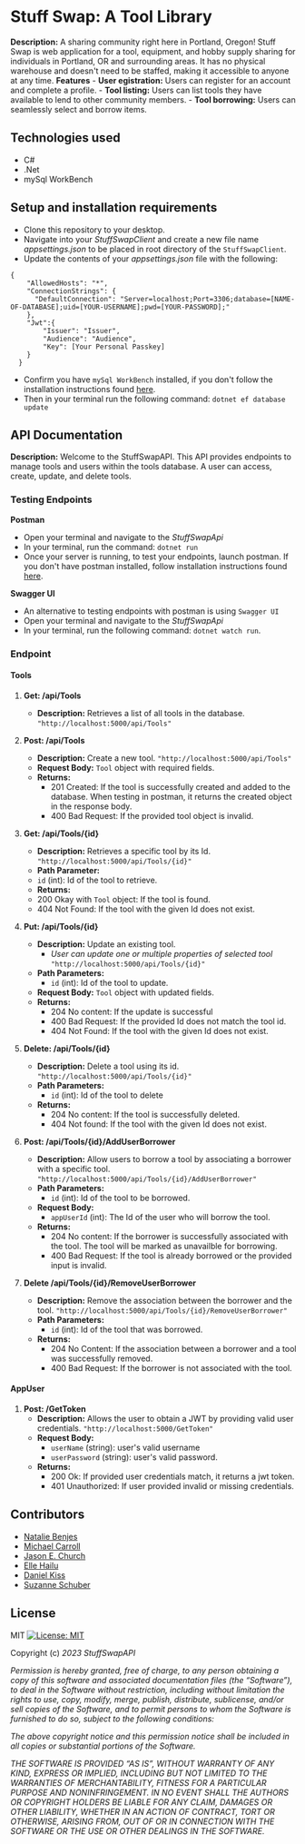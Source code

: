 # Stuff Swap: A Tool Library

**Description:** A sharing community right here in Portland, Oregon! Stuff Swap is web application for a tool, equipment, and hobby supply sharing for individuals in Portland, OR and surrounding areas. It has no physical warehouse and doesn't need to be staffed, making it accessible to anyone at any time.
**Features** 
    - **User egistration:** Users can register for an account and complete a profile. 
    - **Tool listing:** Users can list tools they have available to lend to other community members. 
    - **Tool borrowing:** Users can seamlessly select and borrow items.

## Technologies used

- C#
- .Net
- mySql WorkBench

## Setup and installation requirements

- Clone this repository to your desktop.
- Navigate into your _StuffSwapClient_ and create a new file name _appsettings.json_ to be placed in root directory of the `StuffSwapClient`.
- Update the contents of your _appsettings.json_ file with the following:

```
{
    "AllowedHosts": "*",
    "ConnectionStrings": {
      "DefaultConnection": "Server=localhost;Port=3306;database=[NAME-OF-DATABASE];uid=[YOUR-USERNAME];pwd=[YOUR-PASSWORD];"
    },
    "Jwt":{
        "Issuer": "Issuer",
        "Audience": "Audience",
        "Key": [Your Personal Passkey]
    }
  }
```

- Confirm you have `mySql WorkBench` installed, if you don't follow the installation instructions found [here](https://dev.mysql.com/doc/workbench/en/wb-installing.html).
- Then in your terminal run the following command: `dotnet ef database update`

## API Documentation

**Description:** Welcome to the StuffSwapAPI. This API provides endpoints to manage tools and users within the tools database. A user can access, create, update, and delete tools.

### Testing Endpoints

**Postman**

- Open your terminal and navigate to the _StuffSwapApi_
- In your terminal, run the command: `dotnet run`
- Once your server is running, to test your endpoints, launch postman. If you don't have postman installed, follow installation instructions found [here](https://www.postman.com/downloads/).

**Swagger UI**

- An alternative to testing endpoints with postman is using `Swagger UI`
- Open your terminal and navigate to the _StuffSwapApi_
- In your terminal, run the following command: `dotnet watch run`.

### Endpoint

#### Tools

1. **Get: /api/Tools**

   - **Description:** Retrieves a list of all tools in the database.
     `"http://localhost:5000/api/Tools"`

2. **Post: /api/Tools**

   - **Description:** Create a new tool.
     `"http://localhost:5000/api/Tools"`
   - **Request Body:** `Tool` object with required fields.
   - **Returns:**
     - 201 Created: If the tool is successfully created and added to the database. When testing in postman, it returns the created object in the response body.
     - 400 Bad Request: If the provided tool object is invalid.

3. **Get: /api/Tools/{id}**

   - **Description:** Retrieves a specific tool by its Id.
     `"http://localhost:5000/api/Tools/{id}"`
   - **Path Parameter:**
   - `id` (int): Id of the tool to retrieve.
   - **Returns:**
   - 200 Okay with `Tool` object: If the tool is found.
   - 404 Not Found: If the tool with the given Id does not exist.

4. **Put: /api/Tools/{id}**

   - **Description:** Update an existing tool.
     - _User can update one or multiple properties of selected tool_
       `"http://localhost:5000/api/Tools/{id}"`
   - **Path Parameters:**
     - `id` (int): Id of the tool to update.
   - **Request Body:** `Tool` object with updated fields.
   - **Returns:**
     - 204 No content: If the update is successful
     - 400 Bad Request: If the provided Id does not match the tool id.
     - 404 Not Found: If the tool with the given Id does not exist.

5. **Delete: /api/Tools/{id}**

   - **Description:** Delete a tool using its id.
     `"http://localhost:5000/api/Tools/{id}"`
   - **Path Parameters:**
     - `id` (int): Id of the tool to delete
   - **Returns:**
     - 204 No content: If the tool is successfully deleted.
     - 404 Not found: If the tool with the given Id does not exist.

6. **Post: /api/Tools/{id}/AddUserBorrower**

   - **Description:** Allow users to borrow a tool by associating a borrower with a specific tool.
     `"http://localhost:5000/api/Tools/{id}/AddUserBorrower"`
   - **Path Parameters:**
     - `id` (int): Id of the tool to be borrowed.
   - **Request Body:**
     - `appUserId` (int): The Id of the user who will borrow the tool.
   - **Returns:**
     - 204 No content: If the borrower is successfully associated with the tool. The tool will be marked as unavailble for borrowing.
     - 400 Bad Request: If the tool is already borrowed or the provided input is invalid.

7. **Delete /api/Tools/{id}/RemoveUserBorrower**
   - **Description:** Remove the association between the borrower and the tool.
     `"http://localhost:5000/api/Tools/{id}/RemoveUserBorrower"`
   - **Path Parameters:**
     - `id` (int): Id of the tool that was borrowed.
   - **Returns:**
     - 204 No Content: If the association between a borrower and a tool was successfully removed.
     - 400 Bad Request: If the borrower is not associated with the tool.

#### AppUser

1. **Post: /GetToken**
   - **Description:** Allows the user to obtain a JWT by providing valid user credentials.
     `"http://localhost:5000/GetToken"`
   - **Request Body:**
     - `userName` (string): user's valid username
     - `userPassword` (string): user's valid password.
   - **Returns:**
     - 200 Ok: If provided user credentials match, it returns a jwt token.
     - 401 Unauthorized: If user provided invalid or missing credentials.

## Contributors

- [Natalie Benjes](https://github.com/nataliebenjes)
- [Michael Carroll](https://github.com/mcarroll138)
- [Jason E. Church](https://github.com/elijahchurch)
- [Elle Hailu](https://github.com/ellehailu)
- [Daniel Kiss](https://github.com/dan-kiss-dev-this)
- [Suzanne Schuber](https://github.com/SuzSch)

## License

MIT [![License: MIT](https://img.shields.io/badge/License-MIT-yellow.svg)](https://opensource.org/licenses/MIT)

Copyright (c) _2023_ _StuffSwapAPI_

_Permission is hereby granted, free of charge, to any person obtaining a copy of this software and associated documentation files (the “Software”), to deal in the Software without restriction, including without limitation the rights to use, copy, modify, merge, publish, distribute, sublicense, and/or sell copies of the Software, and to permit persons to whom the Software is furnished to do so, subject to the following conditions:_

_The above copyright notice and this permission notice shall be included in all copies or substantial portions of the Software._

_THE SOFTWARE IS PROVIDED “AS IS”, WITHOUT WARRANTY OF ANY KIND, EXPRESS OR IMPLIED, INCLUDING BUT NOT LIMITED TO THE WARRANTIES OF MERCHANTABILITY, FITNESS FOR A PARTICULAR PURPOSE AND NONINFRINGEMENT. IN NO EVENT SHALL THE AUTHORS OR COPYRIGHT HOLDERS BE LIABLE FOR ANY CLAIM, DAMAGES OR OTHER LIABILITY, WHETHER IN AN ACTION OF CONTRACT, TORT OR OTHERWISE, ARISING FROM, OUT OF OR IN CONNECTION WITH THE SOFTWARE OR THE USE OR OTHER DEALINGS IN THE SOFTWARE._
